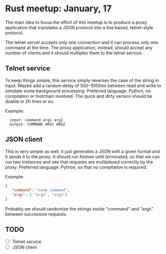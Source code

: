 # Rust meetup: January, 17

The main idea to focus the effort of this meetup is to produce a proxy application that translates a JSON protocol into a line based, telnet-style protocol.

The telnet server accepts only one connection and it can process only one command at the time. The proxy application, instead, should accept any number of clients and it should multiplex them to the telnet service.

## Telnet service

To keep things simple, this service simply reverses the case of the string in input. Maybe add a random delay of 500-1000ms between read and write to simulate some background processing.
Preferred language: Python, no compilation or toolchain involved. The quick and dirty version should be doable in 20 lines or so.

Example:
```
  input: command arg1 arg2
  output: COMMAND ARG1 ARG2
```

## JSON client

This is very simple as well, it just generates a JSON with a given format and it sends it to the proxy. It should run forever until terminated, so that we can run two instances and see that requests are multiplexed correctly by the proxy.
Preferred language: Python, so that no compilation is required.

Example:
```json
{
   "command": "some_command",
   "args": [ "arg1", "arg2"]
}
```
Probably we should randomize the strings inside "command" and "args" between successive requests.

## TODO
- [ ] Telnet service
- [ ] JSON client
